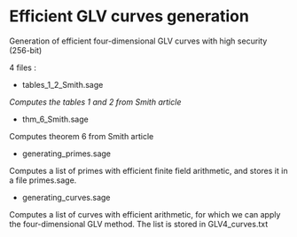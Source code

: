 # Efficient GLV curves generation
Generation of efficient four-dimensional GLV curves with high security (256-bit)

4 files :
 
 - tables_1_2_Smith.sage
 
 <i>Computes the tables 1 and 2 from Smith article </i>
 
 - thm_6_Smith.sage
 
 Computes theorem 6 from Smith article
 
 - generating_primes.sage
 
 Computes a list of primes with efficient finite field arithmetic, and stores it in a file primes.sage.
 
 - generating_curves.sage
 
 Computes a list of curves with efficient arithmetic, for which we can apply the four-dimensional GLV method. The list is stored in
 GLV4_curves.txt
